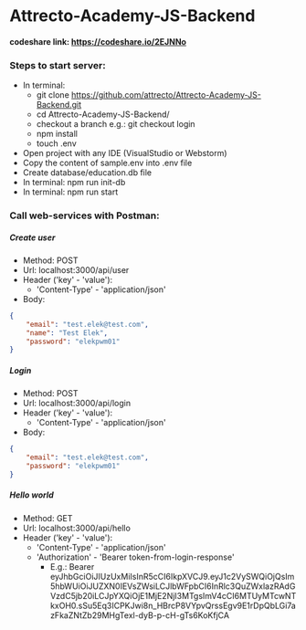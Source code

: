 # Attrecto-Academy-JS-Backend

#### codeshare link: https://codeshare.io/2EJNNo

### Steps to start server:
- In terminal:
    - git clone https://github.com/attrecto/Attrecto-Academy-JS-Backend.git
	- cd Attrecto-Academy-JS-Backend/
	- checkout a branch e.g.: git checkout login
	- npm install
	- touch .env
- Open project with any IDE (VisualStudio or Webstorm)
- Copy the content of sample.env into .env file
- Create database/education.db file
- In terminal: npm run init-db
- In terminal: npm run start

### Call web-services with Postman:
##### Create user
- Method: POST
- Url: localhost:3000/api/user
- Header ('key' - 'value'):
    - 'Content-Type' - 'application/json'
- Body:
```json
{
    "email": "test.elek@test.com",
    "name": "Test Elek",
    "password": "elekpwm01"
}
```

##### Login
- Method: POST
- Url: localhost:3000/api/login
- Header ('key' - 'value'):
    - 'Content-Type' - 'application/json'
- Body:
```json
{
    "email": "test.elek@test.com",
    "password": "elekpwm01"
}
```

##### Hello world
- Method: GET
- Url: localhost:3000/api/hello
- Header ('key' - 'value'):
    - 'Content-Type' - 'application/json'
    - 'Authorization' - 'Bearer token-from-login-response'
        - E.g.: Bearer eyJhbGciOiJIUzUxMiIsInR5cCI6IkpXVCJ9.eyJ1c2VySWQiOjQsIm5hbWUiOiJUZXN0IEVsZWsiLCJlbWFpbCI6InRlc3QuZWxlazRAdGVzdC5jb20iLCJpYXQiOjE1MjE2NjI3MTgsImV4cCI6MTUyMTcwNTkxOH0.sSu5Eq3ICPKJwi8n_HBrcP8VYpvQrssEgv9E1rDpQbLGi7azFkaZNtZb29MHgTexl-dyB-p-cH-gTs6KoKfjCA
